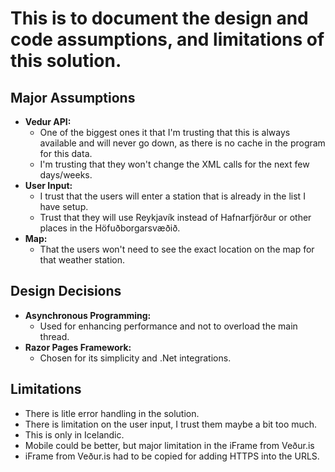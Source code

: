 # This is to document the design and code assumptions, and limitations of this solution.

## Major Assumptions
- **Vedur API:**
  - One of the biggest ones it that I'm trusting that this is always available and will never go down, as there is no cache in the program for this data.
  - I'm trusting that they won't change the XML calls for the next few days/weeks.
- **User Input:**
  - I trust that the users will enter a station that is already in the list I have setup.
  - Trust that they will use Reykjavík instead of Hafnarfjörður or other places in the Höfuðborgarsvæðið.
- **Map:** 
   - That the users won't need to see the exact location on the map for that weather station.

## Design Decisions
- **Asynchronous Programming:**
  - Used for enhancing performance and not to overload the main thread.
- **Razor Pages Framework:**
  - Chosen for its simplicity and .Net integrations.

## Limitations
  - There is litle error handling in the solution.
  - There is limitation on the user input, I trust them maybe a bit too much.
  - This is only in Icelandic.
  - Mobile could be better, but major limitation in the iFrame from Veður.is
  - iFrame from Veður.is had to be copied for adding HTTPS into the URLS.
